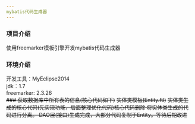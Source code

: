 ```yaml
---
mybatis代码生成器
---
```

### 项目介绍
使用freemarker模板引擎开发mybatis代码生成器
### 环境介绍
开发工具：MyEclipse2014<br />
jdk：1.7<br />
freemarker: 2.3.26<br />
<del>### 获取数据库中所有表的信息(核心代码如下)</del>
<del>实体类模板(Entity.ftl)</del>
<del>实体类生成的核心代码(先实现功能，后面整理优化代码)<del>核心代码删除
将实体类生成的代码进行分离。
DAO层(接口)生成完成，大部分代码复制于Entity。等待后期改进
